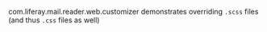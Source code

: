 com.liferay.mail.reader.web.customizer demonstrates overriding `.scss` files (and thus `.css` files as well)
